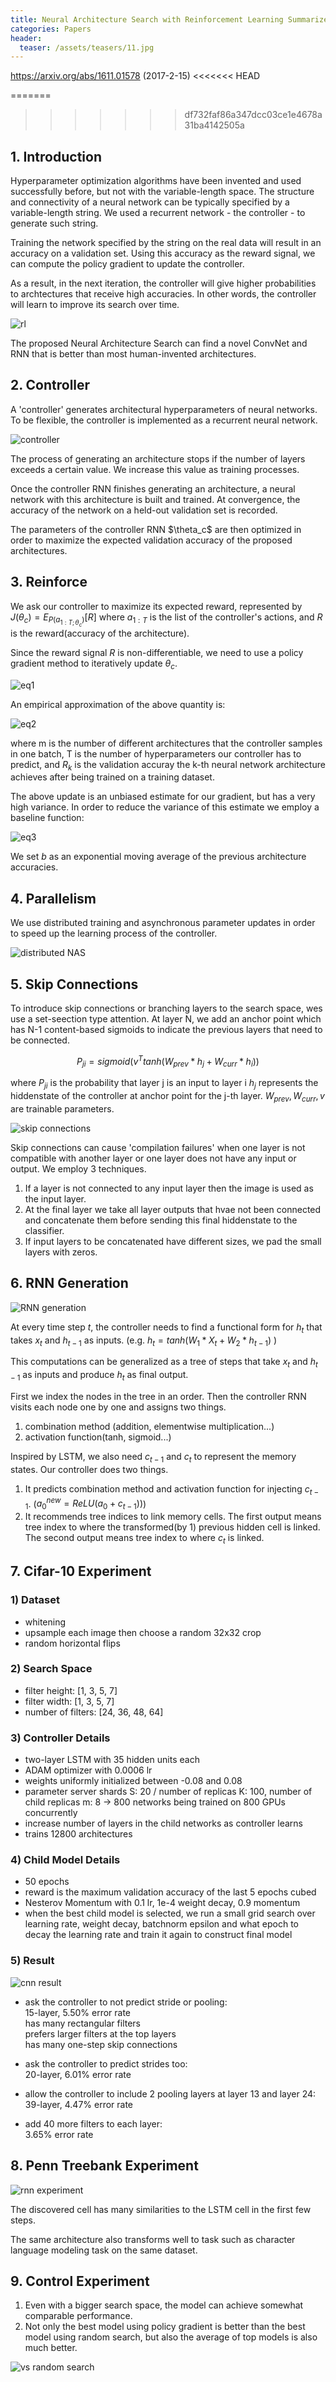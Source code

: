 ```yaml
---
title: Neural Architecture Search with Reinforcement Learning Summarized
categories: Papers
header:
  teaser: /assets/teasers/11.jpg
---
```


https://arxiv.org/abs/1611.01578 (2017-2-15)
<<<<<<< HEAD

=======
>>>>>>> df732faf86a347dcc03ce1e4678a31ba4142505a

## 1. Introduction

Hyperparameter optimization algorithms have been invented and used successfully before, but not with the variable-length space. The structure and connectivity of a neural network can be typically specified by a variable-length string. We used a recurrent network - the controller - to generate such string.

Training the network specified by the string on the real data will result in an accuracy on a validation set. Using this accuracy as the reward signal, we can compute the policy gradient to update the controller.

As a result, in the next iteration, the controller will give higher probabilities to archtectures that receive high accuracies. In other words, the controller will learn to improve its search over time.

![rl](https://lh3.googleusercontent.com/dE_u550seqZwNZlwCqrHLsyYKqa8r00uyUIt1uFORCu9_0tBUZ34YscQpZ8nqnXMADZ1d8nYgiLww-7Cst1X158q1Rd7J3DJyDJnZNva1Lqku7d-PwKCcirlqqdsNbQzRch0w-29VA=w2400)

The proposed Neural Architecture Search can find a novel ConvNet and RNN that is better than most human-invented architectures.


## 2. Controller

A 'controller' generates architectural hyperparameters of neural networks. To be flexible, the controller is implemented as a recurrent neural network.

![controller](https://lh3.googleusercontent.com/DL9nPuZecPQhFa0rZFhQxDejSh0V2eJQqkayKY5rSLe485vJVHBY5Fyd3_xVgTAYxgqkMAvNVMYOu7rJ9CPgkIkkWcMYcxV9PuWf2GoEDteHbwOP4vp3K8C0dluC0Ni-0ZomNw2Z5A=w2400)

The process of generating an architecture stops if the number of layers exceeds a certain value. We increase this value as training processes.

Once the controller RNN finishes generating an architecture, a neural network with this architecture is built and trained. At convergence, the accuracy of the network on a held-out validation set is recorded.

The parameters of the controller RNN $\theta_c\$ are then optimized in order to maximize the expected validation accuracy of the proposed architectures.

## 3. Reinforce

We ask our controller to maximize its expected reward, represented by $J(\theta_c) = E_{P(a_{1:T;\theta_c})}[R]$ where $a_{1:T}$ is the list of the controller's actions, and $R$ is the reward(accuracy of the architecture).

Since the reward signal $R$ is non-differentiable, we need to use a policy gradient method to iteratively update $\theta_c$.

![eq1](https://lh3.googleusercontent.com/RR6ob_j0kDX3y8eHmso5YPMusZdX0cygsskEE0kHX7X8gFIzOKJ5MWtOWZUziSvaejenb0a6_Q39nV6eyzyN6Dg__ViPdXjJDRecjXBBpoK8YvxmjrLojfum8BNgRKjbPJgp_o5BnQ=w2400)

An empirical approximation of the above quantity is:

![eq2](https://lh3.googleusercontent.com/-_CLksylbIz-vbQlqD9yisU-uMFMwrNcA52Wy9q09t6NMrBLtGaNDNtzBawlqwQKJwFtcNTh00_Uc550YhrUYdm0_t69HlXSgkWCdM-0RM1b5Lcvmt3sNYiYceFm5gXlqNFs7AQc_Q=w2400)

where m is the number of different architectures that the controller samples in one batch, T is the number of hyperparameters our controller has to predict, and $R_k$ is the validation accuray the k-th neural network architecture achieves after being trained on a training dataset.

The above update is an unbiased estimate for our gradient, but has a very high variance. In order to reduce the variance of this estimate we employ a baseline function:

![eq3](https://lh3.googleusercontent.com/ZAYy-yMw3ex3MwxfARS2ELVjCdSEUN8LOD8JEz9IXqQ3o9ZHoFSt6f08Au2XCRJoN60cGZBjgQ43xqAoKAjUJlQYn3nvaaXFTW4srxk-E1bsnyko0ePkWUdObhAGdOC6E4HRcWxerg=w2400)

We set $b$ as an exponential moving average of the previous architecture accuracies.

## 4. Parallelism

We use distributed training and asynchronous parameter updates in order to speed up the learning process of the controller.

![distributed NAS](https://lh3.googleusercontent.com/DL9nPuZecPQhFa0rZFhQxDejSh0V2eJQqkayKY5rSLe485vJVHBY5Fyd3_xVgTAYxgqkMAvNVMYOu7rJ9CPgkIkkWcMYcxV9PuWf2GoEDteHbwOP4vp3K8C0dluC0Ni-0ZomNw2Z5A=w2400)


## 5. Skip Connections

To introduce skip connections or branching layers to the search space, wes use a set-seection type attention. At layer N, we add an anchor point which has N-1 content-based sigmoids to indicate the previous layers that need to be connected.

$$
P_{ji} = sigmoid(v^Ttanh(W_{prev}*h_j+W_{curr}*h_i))
$$

where $P_{ji}$ is the probability that layer j is an input to layer i $h_j$ represents the hiddenstate of the controller at anchor point for the j-th layer. $W_{prev}, W_{curr}, v$ are trainable parameters.

![skip connections](https://lh3.googleusercontent.com/agyXYANOQBGfReaKsXfW-pfmWUnhU9fWtnImr1bs-O3FmRVNbUE00DFE3xRllelYmgDkBtdALWDOiuBathGeXVpiTHOb1OgQY0bK9c0Qiz8u6rlDVJ-EYhNjV1EXiH_JkfxWdyKW0Q=w2400)

Skip connections can cause 'compilation failures' when one layer is not compatible with another layer or one layer does not have any input or output. We employ 3 techniques.

1. If a layer is not connected to any input layer then the image is used as the input layer.
2. At the final layer we take all layer outputs that hvae not been connected and concatenate them before sending this final hiddenstate to the classifier.
3. If input layers to be concatenated have different sizes, we pad the small layers with zeros.


## 6. RNN Generation

![RNN generation](https://lh3.googleusercontent.com/2Hxoz_Hz9vQSSaIDO9lW0FlFFPsdJMUYaowds-sk97YeBRbXELlFGfgi-G8eQ3eGMePnKnpFGDBmzvck48Btl7SWYH8SiIMS7zMoqEh8V8c0VZoKGtId5_1T_XHAssJAzmh2SYTTGQ=w2400)

At every time step $t$, the controller needs to find a functional form for $h_t$ that takes $x_t$ and $h_{t-1}$ as inputs. (e.g. $h_t = tanh(W_1*X_t+W_2*h_{t-1})$ )

This computations can be generalized as a tree of steps that take $x_t$ and $h_{t-1}$ as inputs and produce $h_t$ as final output.

First we index the nodes in the tree in an order. Then the controller RNN visits each node one by one and assigns two things.
1. combination method (addition, elementwise multiplication...)
2. activation function(tanh, sigmoid...)

Inspired by LSTM, we also need  $c_{t-1}$ and $c_t$ to represent the memory states. Our controller does two things.
1. It predicts combination method and activation function for injecting $c_{t-1}$. ($a_0^{new}=ReLU(a_0+c_{t-1}))$)
2. It recommends tree indices to link memory cells. The first output means tree index to where the transformed(by 1) previous hidden cell is linked. The second output means tree index to where $c_t$ is linked.


## 7. Cifar-10 Experiment

### 1) Dataset
* whitening
* upsample each image then choose a random 32x32 crop
* random horizontal flips

### 2) Search Space
* filter height: [1, 3, 5, 7]
* filter width: [1, 3, 5, 7]
* number of filters: [24, 36, 48, 64]

### 3) Controller Details
* two-layer LSTM with 35 hidden units each
* ADAM optimizer with 0.0006 lr
* weights uniformly initialized between -0.08 and 0.08
* parameter server shards S: 20 / number of replicas K: 100, number of child replicas m: 8 -> 800 networks being trained on 800 GPUs concurrently
* increase number of layers in the child networks as controller learns
* trains 12800 architectures

### 4) Child Model Details
* 50 epochs
* reward is the maximum validation accuracy of the last 5 epochs cubed
* Nesterov Momentum with 0.1 lr, 1e-4 weight decay, 0.9 momentum
* when the best child model is selected, we run a small grid search over learning rate, weight decay, batchnorm epsilon and what epoch to decay the learning rate and train it again to construct final model

### 5) Result

![cnn result](https://lh3.googleusercontent.com/kz-bt3opBd-fCkV5mTzq0lmCRyHdSY2lAcLCF9hTI7PmDc44kVeJZy5Rsk-3tP8E5iUkE7yDP7kxe0xXPQW5cDkyCX-P-XsG82aanHymTTxOkJWP-PeWUHAKpC_1IHa6LRmceqrMyA=w2400)

* ask the controller to not predict stride or pooling: <br>
15-layer, 5.50% error rate<br>
has many rectangular filters<br>
prefers larger filters at the top layers<br>
has many one-step skip connections

* ask the controller to predict strides too: <br>
20-layer, 6.01% error rate

* allow the controller to include 2 pooling layers at layer 13 and layer 24: <br>
39-layer, 4.47% error rate

* add 40 more filters to each layer: <br>
3.65% error rate

## 8. Penn Treebank Experiment

![rnn experiment](https://lh3.googleusercontent.com/skQmU9D57qzuWF4NWNsq7aiw2VzL9UkT4Nrr1NinPxWwZmXeqfSav2xWF03ExEqddb7UO2KWFwaTzZr4Rw3nudzMHljNYmEq0z55Ij8OTqYJQCxNguT5S9_fP71syuPxGmpggaVoZg=w2400)

The discovered cell has many similarities to the LSTM cell in the first few steps.

The same architecture also transforms well to task such as character language modeling task on the same dataset.

## 9. Control Experiment

1. Even with a bigger search space, the model can achieve somewhat comparable performance.
2. Not only the best model using policy gradient is better than the best model using random search, but also the average of top models is also much better.

![vs random search](https://lh3.googleusercontent.com/PTXN6TErSfQlxlWFS3frHmHVr6zjlXjkV9fakoxpwcJx1_gvB5v4Rz6BQ2Uga8ZptBF1EaylENYb3XHc3J-dELXYfJnrWaAl53skVzyOXDXHYHDNGkIIdvwPgTHkUq-o7dg--jBNfw=w2400)
<!--stackedit_data:
eyJoaXN0b3J5IjpbLTEzNzM4NjYwMTBdfQ==
-->